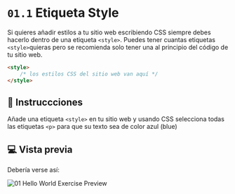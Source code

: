 
# `01.1` Etiqueta Style 

Si quieres añadir estilos a tu sitio web escribiendo CSS siempre debes hacerlo dentro de una etiqueta `<style>`.
Puedes tener cuantas etiquetas `<style>`quieras pero se recomienda solo tener una al principio del código de tu sitio web.

```HTML
<style>
    /* los estilos CSS del sitio web van aquí */
</style>
```

## 📝 Instruccciones
Añade una etiqueta `<style>` en tu sitio web y usando CSS selecciona todas las etiquetas `<p>` para que su texto sea de color azul (blue) 

## 💻 Vista previa

Debería verse así:

![01 Hello World Exercise Preview](https://github.com/4GeeksAcademy/css-tutorial-exercises-course/blob/master/.learn/assets/01.1-1.png?raw=true)

